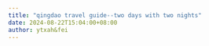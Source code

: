 ```yaml
---
title: "qingdao travel guide--two days with two nights"
date: 2024-08-22T15:04:00+08:00
author: ytxah&fei
---
```

